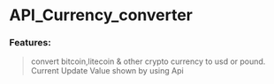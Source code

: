 # API_Currency_converter

### Features: 
> convert bitcoin,litecoin & other crypto currency to usd or pound. Current Update Value shown by using Api
